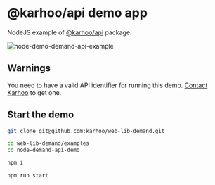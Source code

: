 # @karhoo/api demo app

NodeJS example of [@karhoo/api](https://github.com/karhoo/web-lib-demand/tree/master/packages/demand-api) package.

![node-demo-demand-api-example](https://user-images.githubusercontent.com/6632944/82463244-3f552180-9ac5-11ea-9a8a-66252bab5c8a.png)

## Warnings

You need to have a valid API identifier for running this demo. [Contact Karhoo](https://developer.karhoo.com/docs/how-to-get-help) to get one.

## Start the demo

```bash
git clone git@github.com:karhoo/web-lib-demand.git

cd web-lib-demand/examples
cd node-demand-api-demo

npm i

npm run start
```
